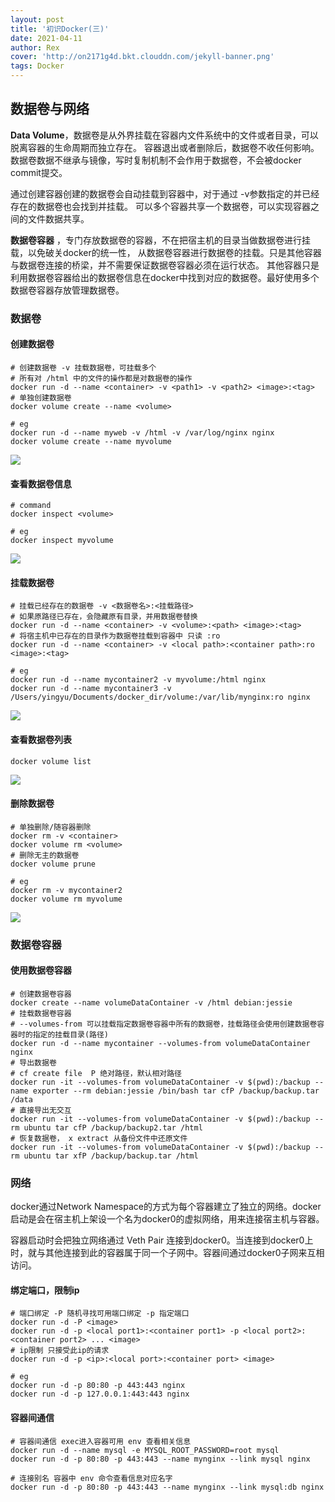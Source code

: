 ```yaml
---
layout: post
title: '初识Docker(三)'
date: 2021-04-11
author: Rex
cover: 'http://on2171g4d.bkt.clouddn.com/jekyll-banner.png'
tags: Docker
---
```


## 数据卷与网络

**Data Volume**，数据卷是从外界挂载在容器内文件系统中的文件或者目录，可以脱离容器的生命周期而独立存在。
容器退出或者删除后，数据卷不收任何影响。数据卷数据不继承与镜像，写时复制机制不会作用于数据卷，不会被docker commit提交。

通过创建容器创建的数据卷会自动挂载到容器中，对于通过 -v参数指定的并已经存在的数据卷也会找到并挂载。
可以多个容器共享一个数据卷，可以实现容器之间的文件数据共享。

**数据卷容器** ，专门存放数据卷的容器，不在把宿主机的目录当做数据卷进行挂载，以免破关docker的统一性，
从数据卷容器进行数据卷的挂载。只是其他容器与数据卷连接的桥梁，并不需要保证数据卷容器必须在运行状态。
其他容器只是利用数据卷容器给出的数据卷信息在docker中找到对应的数据卷。最好使用多个数据卷容器存放管理数据卷。



### 数据卷

#### 创建数据卷

```shell
# 创建数据卷 -v 挂载数据卷，可挂载多个
# 所有对 /html 中的文件的操作都是对数据卷的操作
docker run -d --name <container> -v <path1> -v <path2> <image>:<tag>
# 单独创建数据卷
docker volume create --name <volume>

# eg
docker run -d --name myweb -v /html -v /var/log/nginx nginx
docker volume create --name myvolume
```

<img src="https://rex-wangyy.github.io/Imgs/docker/创建挂载数据卷.png">



#### 查看数据卷信息

```shell
# command
docker inspect <volume>

# eg
docker inspect myvolume
```

<img src="https://rex-wangyy.github.io/Imgs/docker/数据卷详细信息.png">



#### 挂载数据卷

```shell
# 挂载已经存在的数据卷 -v <数据卷名>:<挂载路径>
# 如果原路径已存在，会隐藏原有目录，并用数据卷替换
docker run -d --name <container> -v <volume>:<path> <image>:<tag>
# 将宿主机中已存在的目录作为数据卷挂载到容器中 只读 :ro
docker run -d --name <container> -v <local path>:<container path>:ro <image>:<tag>  

# eg
docker run -d --name mycontainer2 -v myvolume:/html nginx
docker run -d --name mycontainer3 -v /Users/yingyu/Documents/docker_dir/volume:/var/lib/mynginx:ro nginx
```

<img src="https://rex-wangyy.github.io/Imgs/docker/挂载数据卷.png">



#### 查看数据卷列表

```shell
docker volume list
```

<img src="https://rex-wangyy.github.io/Imgs/docker/查看数据卷列表.png">



#### 删除数据卷

```shell
# 单独删除/随容器删除
docker rm -v <container>
docker volume rm <volume>
# 删除无主的数据卷
docker volume prune

# eg
docker rm -v mycontainer2
docker volume rm myvolume
```

<img src="https://rex-wangyy.github.io/Imgs/docker/删除数据卷.png">



### 数据卷容器

#### 使用数据卷容器

```shell
# 创建数据卷容器
docker create --name volumeDataContainer -v /html debian:jessie
# 挂载数据卷容器
# --volumes-from 可以挂载指定数据卷容器中所有的数据卷，挂载路径会使用创建数据卷容器时的指定的挂载目录(路径)
docker run -d --name mycontainer --volumes-from volumeDataContainer nginx
# 导出数据卷
# cf create file  P 绝对路径，默认相对路径
docker run -it --volumes-from volumeDataContainer -v $(pwd):/backup --name exporter --rm debian:jessie /bin/bash tar cfP /backup/backup.tar /data
# 直接导出无交互
docker run -it --volumes-from volumeDataContainer -v $(pwd):/backup --rm ubuntu tar cfP /backup/backup2.tar /html
# 恢复数据卷， x extract 从备份文件中还原文件
docker run -it --volumes-from volumeDataContainer -v $(pwd):/backup --rm ubuntu tar xfP /backup/backup.tar /html
```



### 网络

docker通过Network Namespace的方式为每个容器建立了独立的网络。docker启动是会在宿主机上架设一个名为docker0的虚拟网络，用来连接宿主机与容器。

容器启动时会把独立网络通过 Veth Pair 连接到docker0。当连接到docker0上时，就与其他连接到此的容器属于同一个子网中。容器间通过docker0子网来互相访问。



#### 绑定端口，限制ip

```shell
# 端口绑定 -P 随机寻找可用端口绑定 -p 指定端口
docker run -d -P <image>
docker run -d -p <local port1>:<container port1> -p <local port2>:<container port2> ... <image>
# ip限制 只接受此ip的请求
docker run -d -p <ip>:<local port>:<container port> <image>

# eg
docker run -d -p 80:80 -p 443:443 nginx
docker run -d -p 127.0.0.1:443:443 nginx
```



#### 容器间通信

```shell
# 容器间通信 exec进入容器可用 env 查看相关信息
docker run -d --name mysql -e MYSQL_ROOT_PASSWORD=root mysql
docker run -d -p 80:80 -p 443:443 --name mynginx --link mysql nginx

# 连接别名 容器中 env 命令查看信息对应名字
docker run -d -p 80:80 -p 443:443 --name mynginx --link mysql:db nginx
```

